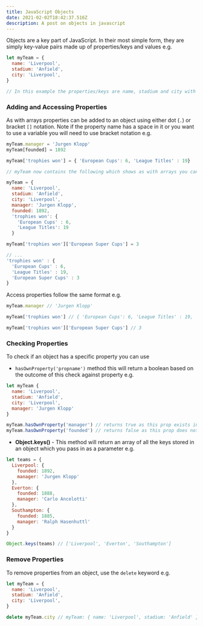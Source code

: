 ```yaml
---
title: JavaScript Objects
date: 2021-02-02T18:42:37.516Z
description: A post on objects in javascript
---
```

Objects are a key part of JavaScript. In their most simple form, they are simply key-value pairs made up of properties/keys and values e.g.

```javascript
let myTeam = {
  name: 'Liverpool',
  stadium: 'Anfield',
  city: 'Liverpool',
}

// In this example the properties/keys are name, stadium and city with Liverpool, Anfield and Liverpool being the values
```

### Adding and Accessing Properties

As with arrays properties can be added to an object using either dot (`.`) or bracket `[]` notation. Note if the property name has a space in it or you want to use a variable you will need to use bracket notation e.g.

```javascript
myTeam.manager = 'Jurgen Klopp'
myTeam[founded] = 1892

myTeam['trophies won'] = { 'European Cups': 6, 'League Titles' : 19}

// myTeam now contains the following which shows as with arrays you can nest objects inside objects

myTeam = {
  name: 'Liverpool',
  stadium: 'Anfield',
  city: 'Liverpool',
  manager: 'Jurgen Klopp',
  founded: 1892,
  'trophies won': {
    'European Cups' : 6,
    'League Titles': 19
  }

myTeam['trophies won']['European Super Cups'] = 3

// ...
'trophies won' : {
  'European Cups' : 6,
  'League Titles' : 19,
  'European Super Cups' : 3
}

```

Access properties follow the same format e.g.

```javascript
myTeam.manager // 'Jurgen Klopp'

myTeam['trophies won'] // { 'European Cups': 6, 'League Titles' : 19, 'European Super Cups' : 3 }

myTeam['trophies won']['European Super Cups'] // 3

```

### Checking Properties

To check if an object has a specific property you can use 
- `hasOwnProperty('propname')` method this will return a boolean based on the outcome of this check against property e.g.

```javascript
let myTeam {
  name: 'Liverpool',
  stadium: 'Anfield',
  city: 'Liverpool',
  manager: 'Jurgen Klopp'
}

myTeam.hasOwnProperty('manager') // returns true as this prop exists in the object
myTeam.hasOwnProperty('founded') // returns false as this prop does not exist in the object
```

- **Object.keys()** - This method will return an array of all the keys stored in an object which you pass in as a parameter e.g. 

```javascript
let teams = {
  Liverpool: {
    founded: 1892,
    manager: 'Jurgen Klopp'
  },
  Everton: {
    founded: 1888,
    manager: 'Carlo Ancelotti'
  },
  Southampton: {
    founded: 1885,
    manager: 'Ralph Hasenhuttl'
  }
}

Object.keys(teams) // ['Liverpool', 'Everton', 'Southampton']
```

### Remove Properties

To remove properties from an object, use the `delete` keyword e.g.

```javascript
let myTeam = {
  name: 'Liverpool',
  stadium: 'Anfield',
  city: 'Liverpool',
}

delete myTeam.city // myTeam: { name: 'Liverpool', stadium: 'Anfield' }
```